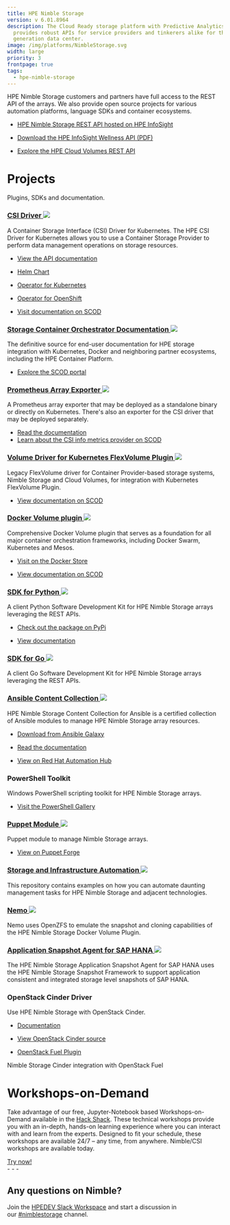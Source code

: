 ```yaml
---
title: HPE Nimble Storage
version: v 6.01.8964
description: The Cloud Ready storage platform with Predictive Analytics that
  provides robust APIs for service providers and tinkerers alike for the next
  generation data center.
image: /img/platforms/NimbleStorage.svg
width: large
priority: 3
frontpage: true
tags:
  - hpe-nimble-storage
---
```

HPE Nimble Storage customers and partners have full access to the REST API of the arrays. We also provide open source projects for various automation platforms, language SDKs and container ecosystems.

* [HPE Nimble Storage REST API hosted on HPE InfoSight](https://infosight.hpe.com/InfoSight/media/cms/active/public/pubs_REST_API_Reference_NOS_53x.whz)

* [Download the HPE InfoSight Wellness API (PDF)](https://infosight.hpe.com/InfoSight/media/cms/active/public/pubs_HPE_infosight_wellness_spec.pdf)

* [Explore the HPE Cloud Volumes REST API](https://docs.cloudvolumes.hpe.com/help/rest/api-overview/)

# Projects

Plugins, SDKs and documentation.

### [CSI Driver ![](Github)](https://github.com/hpe-storage/csi-driver)

A Container Storage Interface (CSI) Driver for Kubernetes. The HPE CSI Driver for Kubernetes allows you to use a Container Storage Provider to perform data management operations on storage resources.

- [View the API documentation](https://developer.hpe.com/api/hpe-nimble-csp/)

- [Helm Chart](https://hub.helm.sh/charts/hpe-storage/hpe-csi-driver)

- [Operator for Kubernetes](https://operatorhub.io/operator/hpe-csi-driver-operator)

- [Operator for OpenShift](https://access.redhat.com/containers/#/registry.connect.redhat.com/hpestorage/csi-driver-operator)

- [Visit documentation on SCOD](https://scod.hpedev.io/csi_driver/index.html)

### [Storage Container Orchestrator Documentation ![](Github)](https://github.com/hpe-storage/scod)

The definitive source for end-user documentation for HPE storage integration with Kubernetes, Docker and neighboring partner ecosystems, including the HPE Container Platform.

- [Explore the SCOD portal](https://scod.hpedev.io/)

### [Prometheus Array Exporter ![](Github)](https://github.com/hpe-storage/array-exporter)

A Prometheus array exporter that may be deployed as a standalone binary or directly on Kubernetes. There's also an exporter for the CSI driver that may be deployed separately.

- [Read the documentation](https://hpe-storage.github.io/array-exporter)
- [Learn about the CSI info metrics provider on SCOD](https://scod.hpedev.io/csi_driver/metrics.html)

### [Volume Driver for Kubernetes FlexVolume Plugin ![](Github)](https://github.com/hpe-storage/flexvolume-driver)

Legacy FlexVolume driver for Container Provider-based storage systems, Nimble Storage and Cloud Volumes, for integration with Kubernetes FlexVolume Plugin.

- [View documentation on SCOD](https://scod.hpedev.io/flexvolume_driver/container_provider/index.html)

### [Docker Volume plugin ![](Github)](https://github.com/hpe-storage/common-host-utils/tree/master/cmd/dockervolumed/managedplugin)

Comprehensive Docker Volume plugin that serves as a foundation for all major container orchestration frameworks, including Docker Swarm, Kubernetes and Mesos.

- [Visit on the Docker Store](https://store.docker.com/plugins/nimble)

- [View documentation on SCOD](https://scod.hpedev.io/docker_volume_plugins/hpe_nimble_storage/index.html)

### [SDK for Python ![](Github)](https://github.com/hpe-storage/nimble-python-sdk)

A client Python Software Development Kit for HPE Nimble Storage arrays leveraging the REST APIs.

- [Check out the package on PyPi](https://pypi.org/project/nimble-sdk/)

- [View documentation](https://hpe-storage.github.io/nimble-python-sdk/)

### [SDK for Go ![](Github)](https://github.com/hpe-storage/nimble-golang-sdk)

A client Go Software Development Kit for HPE Nimble Storage arrays leveraging the REST APIs.

### [Ansible Content Collection ![](Github)](https://github.com/hpe-storage/nimble-ansible-modules)

HPE Nimble Storage Content Collection for Ansible is a certified collection of Ansible modules to manage HPE Nimble Storage array resources.

- [Download from Ansible Galaxy](https://galaxy.ansible.com/hpe/nimble)

- [Read the documentation](https://hpe-storage.github.io/nimble-ansible-modules)

- [View on Red Hat Automation Hub](https://cloud.redhat.com/ansible/automation-hub/hpe/nimble/)

### PowerShell Toolkit

Windows PowerShell scripting toolkit for HPE Nimble Storage arrays.

- [Visit the PowerShell Gallery](https://www.powershellgallery.com/packages/HPENimblePowerShellToolkit/3.0.0)

### [Puppet Module ![](Github)](https://github.com/NimbleStorage/nimble-puppet)

Puppet module to manage Nimble Storage arrays.

- [View on Puppet Forge](https://forge.puppet.com/nimblestorage/nimblestorage)

### [Storage and Infrastructure Automation ![](Github)](https://github.com/NimbleStorage/automation-examples)

This repository contains examples on how you can automate daunting management tasks for HPE Nimble Storage and adjacent technologies.

### [Nemo ![](Github)](https://github.com/NimbleStorage/Nemo)

Nemo uses OpenZFS to emulate the snapshot and cloning capabilities of the HPE Nimble Storage Docker Volume Plugin.

### [Application Snapshot Agent for SAP HANA ![](Github)](https://github.com/NimbleStorage/nimble-sap-hana-agent)

The HPE Nimble Storage Application Snapshot Agent for SAP HANA uses the HPE Nimble Storage Snapshot Framework to support application consistent and integrated storage level snapshots of SAP HANA.

### OpenStack Cinder Driver

Use HPE Nimble Storage with OpenStack Cinder.

- [Documentation](https://docs.openstack.org/cinder/latest/configuration/block-storage/drivers/nimble-volume-driver.html)

- [View OpenStack Cinder source](https://opendev.org/openstack/cinder)

- [OpenStack Fuel Plugin](https://github.com/NimbleStorage/nimble-fuel-cinder-plugin)

Nimble Storage Cinder integration with OpenStack Fuel

# Workshops-on-Demand

Take advantage of our free, Jupyter-Notebook based Workshops-on-Demand available in the [Hack Shack](https://hackshack.hpedev.io/). These technical workshops provide you with an in-depth, hands-on learning experience where you can interact with and learn from the experts. Designed to fit your schedule, these workshops are available 24/7 – any time, from anywhere. Nimble/CSI workshops are available today.

<link rel="stylesheet" href="https://www.w3schools.com/w3css/4/w3.css">
<div class="w3-container w3-center w3-margin-bottom">
  <a href="https://hackshack.hpedev.io/workshops"><button type="button" class="w3-btn w3-teal">Try now!</button></a>
</div>
- - -

## Any questions on Nimble?

Join the [HPEDEV Slack Workspace](https://slack.hpedev.io/) and start a discussion in our [\#nimblestorage](https://hpedev.slack.com/archives/C7TTAHRUN) channel.